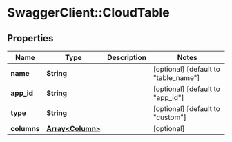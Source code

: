 # SwaggerClient::CloudTable

## Properties
Name | Type | Description | Notes
------------ | ------------- | ------------- | -------------
**name** | **String** |  | [optional] [default to &quot;table_name&quot;]
**app_id** | **String** |  | [optional] [default to &quot;app_id&quot;]
**type** | **String** |  | [optional] [default to &quot;custom&quot;]
**columns** | [**Array&lt;Column&gt;**](Column.md) |  | [optional] 


